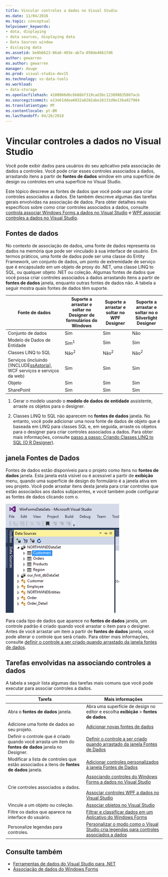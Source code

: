 ```yaml
---
title: Vincular controles a dados no Visual Studio
ms.date: 11/04/2016
ms.topic: conceptual
helpviewer_keywords:
- data, displaying
- data sources, displaying data
- Data Sources window
- dislaying data
ms.assetid: be8b6623-86a6-493e-ab7a-050de4661fd6
author: gewarren
ms.author: gewarren
manager: douge
ms.prod: visual-studio-dev15
ms.technology: vs-data-tools
ms.workload:
- data-storage
ms.openlocfilehash: 4100066d6c6b86bf319cad3bc123098835807acb
ms.sourcegitcommit: e13e61ddea6032a8282abe16131d9e136a927984
ms.translationtype: MT
ms.contentlocale: pt-BR
ms.lasthandoff: 04/26/2018
---
```

# <a name="bind-controls-to-data-in-visual-studio"></a>Vincular controles a dados no Visual Studio
Você pode exibir dados para usuários do seu aplicativo pela associação de dados a controles. Você pode criar esses controles associados a dados, arrastando itens a partir de **fontes de dados** window em uma superfície de design ou controles em uma superfície no Visual Studio.

 Este tópico descreve as fontes de dados que você pode usar para criar controles associados a dados. Ele também descreve algumas das tarefas gerais envolvidas na associação de dados. Para obter detalhes mais específicos sobre como criar controles associados a dados, consulte [controla associar Windows Forms a dados no Visual Studio](../data-tools/bind-windows-forms-controls-to-data-in-visual-studio.md) e [WPF associar controles a dados no Visual Studio](../data-tools/bind-wpf-controls-to-data-in-visual-studio.md).

## <a name="data-sources"></a>Fontes de dados
 No contexto de associação de dados, uma fonte de dados representa os dados na memória que pode ser vinculado à sua interface de usuário. Em termos práticos, uma fonte de dados pode ser uma classe do Entity Framework, um conjunto de dados, um ponto de extremidade de serviço que é encapsulado em um objeto de proxy do .NET, uma classe LINQ to SQL, ou qualquer objeto .NET ou coleção. Algumas fontes de dados que você possa criar controles associados a dados arrastando itens a partir de **fontes de dados** janela, enquanto outras fontes de dados não. A tabela a seguir mostra quais fontes de dados têm suporte.

|Fonte de dados|Suporte a arrastar e soltar no **Designer de formulários do Windows**|Suporte a arrastar e soltar no **WPF Designer**|Suporte a arrastar e soltar no **o Silverlight Designer**|
|-----------------|---------------------------------------------------------------|-----------------------------------------------------|-------------------------------------------------------------|
|Conjunto de dados|Sim|Sim|Não|
|Modelo de Dados de Entidade|Sim<sup>1</sup>|Sim|Sim|
|Classes LINQ to SQL|Não<sup>2</sup>|Não<sup>2</sup>|Não<sup>2</sup>|
|Serviços (incluindo [!INCLUDE[ssAstoria](../data-tools/includes/ssastoria_md.md)], WCF serviços e serviços da web)|Sim|Sim|Sim|
|Objeto|Sim|Sim|Sim|
|SharePoint|Sim|Sim|Sim|

 1. Gerar o modelo usando o **modelo de dados de entidade** assistente, arraste os objetos para o designer.

 2. Classes LINQ to SQL não aparecem no **fontes de dados** janela. No entanto, você pode adicionar uma nova fonte de dados de objeto que é baseada em LINQ para classes SQL e, em seguida, arraste os objetos para o designer para criar controles associados a dados. Para obter mais informações, consulte [passo a passo: Criando Classes LINQ to SQL (O R Designer)](how-to-create-linq-to-sql-classes-mapped-to-tables-and-views-o-r-designer.md).

## <a name="data-sources-window"></a>janela Fontes de Dados
 Fontes de dados estão disponíveis para o projeto como itens no **fontes de dados** janela. Esta janela está visível ou é acessível a partir de **exibição** menu, quando uma superfície de design do formulário é a janela ativa em seu projeto. Você pode arrastar itens desta janela para criar controles que estão associados aos dados subjacentes, e você também pode configurar as fontes de dados clicando com o.

 ![Janela fontes de dados](../data-tools/media/raddata-data-sources-window.png "raddata janela de fontes de dados")

 Para cada tipo de dados que aparece no **fontes de dados** janela, um controle padrão é criado quando você arrastar o item para o designer. Antes de você arrastar um item a partir de **fontes de dados** janela, você pode alterar o controle que será criado. Para obter mais informações, consulte [definir o controle a ser criado quando arrastado da janela fontes de dados](../data-tools/set-the-control-to-be-created-when-dragging-from-the-data-sources-window.md).

## <a name="tasks-involved-in-binding-controls-to-data"></a>Tarefas envolvidas na associando controles a dados
 A tabela a seguir lista algumas das tarefas mais comuns que você pode executar para associar controles a dados.

|Tarefa|Mais informações|
|----------|----------------------|
|Abra o **fontes de dados** janela.|Abra uma superfície de design no editor e escolha **exibição** > **fontes de dados**.|
|Adicione uma fonte de dados ao seu projeto.|[Adicionar novas fontes de dados](../data-tools/add-new-data-sources.md)|
|Definir o controle que é criado quando você arrasta um item do **fontes de dados** janela no Designer.|[Definir o controle a ser criado quando arrastado da janela Fontes de Dados](../data-tools/set-the-control-to-be-created-when-dragging-from-the-data-sources-window.md)|
|Modificar a lista de controles que estão associados a itens de **fontes de dados** janela.|[Adicionar controles personalizados à janela Fontes de Dados](../data-tools/add-custom-controls-to-the-data-sources-window.md)|
|Crie controles associados a dados.|[Associando controles do Windows Forms a dados no Visual Studio](../data-tools/bind-windows-forms-controls-to-data-in-visual-studio.md)<br /><br /> [Associar controles WPF a dados no Visual Studio](../data-tools/bind-wpf-controls-to-data-in-visual-studio.md)|
|Vincule a um objeto ou coleção.|[Associar objetos no Visual Studio](../data-tools/bind-objects-in-visual-studio.md)|
|Filtre os dados que aparece na interface do usuário.|[Filtrar e classificar dados em um Aplicativo do Windows Forms](../data-tools/filter-and-sort-data-in-a-windows-forms-application.md)|
|Personalize legendas para controles.|[Personalizar o modo como o Visual Studio cria legendas para controles associados a dados](../data-tools/customize-how-visual-studio-creates-captions-for-data-bound-controls.md)|

## <a name="see-also"></a>Consulte também

- [Ferramentas de dados do Visual Studio para .NET](../data-tools/visual-studio-data-tools-for-dotnet.md)
- [Associação de dados do Windows Forms](/dotnet/framework/winforms/windows-forms-data-binding)
